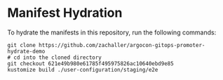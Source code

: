 # Manifest Hydration

To hydrate the manifests in this repository, run the following commands:

```shell
git clone https://github.com/zachaller/argocon-gitops-promoter-hydrate-demo
# cd into the cloned directory
git checkout 621e49b980e61785f495975826ac10640ebd9e85
kustomize build ./user-configuration/staging/e2e
```
